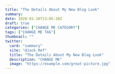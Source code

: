 ```yaml
---
title: "The Details About My New Blog Look"
summary: 
date: 2020-01-26T13:05:28Z
draft: true
categories: ["CHANGE ME CATEGORY"]
tags: ["CHANGE ME TAG"]
thumbnail: ""
twitter:
  card: "summary"
  site: "@Jack_Ref"
  title: "The Details About My New Blog Look"
  description: "CHANGE ME"
  image: "https://example.com/great-picture.jpg"
---
```


